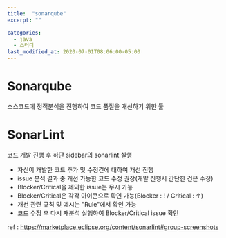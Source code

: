 ```yaml
---
title:  "sonarqube"
excerpt: ""

categories:
  - java
  - 스터디
last_modified_at: 2020-07-01T08:06:00-05:00
---
```



# Sonarqube
소스코드에 정적분석을 진행하여 코드 품질을 개선하기 위한 툴



# SonarLint

코드 개발 진행 후 하단 sidebar의 sonarlint 실행
- 자신이 개발한 코드 추가 및 수정건에 대하여 개선 진행
- issue 분석 결과 중 개선 가능한 코드 수정 권장(개발 진행시 간단한 건은 수정)
- Blocker/Critical을 제외한 issue는 무시 가능
- Blocker/Critical은 각각 아이콘으로 확인 가능(Blocker : ! / Critical : ↑)
- 개선 관련 규칙 및 예시는 "Rule"에서 확인 가능
- 코드 수정 후 다시 재분석 실행하여 Blocker/Critical issue 확인

ref : https://marketplace.eclipse.org/content/sonarlint#group-screenshots